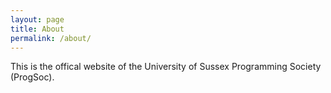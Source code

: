 ```yaml
---
layout: page
title: About
permalink: /about/
---
```


This is the offical website of the University of Sussex Programming Society (ProgSoc).
